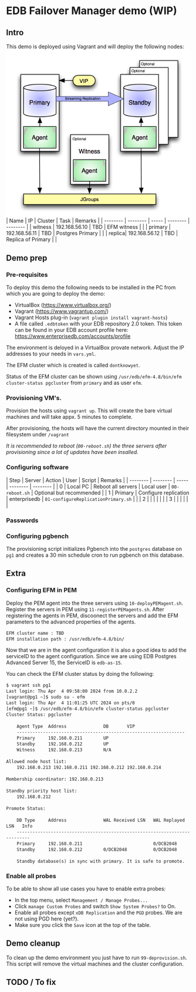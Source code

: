 # EDB Failover Manager demo (WIP)

## Intro
This demo is deployed using Vagrant and will deploy the following nodes:
![](images/arch.png)
| Name | IP | Cluster | Task | Remarks |
| -------- | -------- | ----- | -------- | -------- |
| witness | 192.168.56.10 | TBD | EFM witness |  |
| primary | 192.168.56.11 | TBD | Postgres Primary | |
| replica| 192.168.56.12 | TBD | Replica of Primary |  |

## Demo prep
### Pre-requisites
To deploy this demo the following needs to be installed in the PC from which you are going to deploy the demo:

- VirtualBox (https://www.virtualbox.org/)
- Vagrant (https://www.vagrantup.com/)
- Vagrant Hosts plug-in (`vagrant plugin install vagrant-hosts`)
- A file called `.edbtoken` with your EDB repository 2.0 token. This token can be found in your EDB account profile here: https://www.enterprisedb.com/accounts/profile

The environment is deloyed in a VirtualBox provate network. Adjust the IP addresses to your needs in `vars.yml`.

The EFM cluster which is created is called `dontknowyet`. 

Status of the EFM cluster can be shown using `/usr/edb/efm-4.8/bin/efm cluster-status pgcluster` from `primary` and as user `efm`.

### Provisioning VM's.
Provision the hosts using `vagrant up`. This will create the bare virtual machines and will take appx. 5 minutes to complete. 

After provisioning, the hosts will have the current directory mounted in their filesystem under `/vagrant`

*It is recommended to reboot (`00-reboot.sh`) the three servers after provisioning since a lot of updates have been insalled.*

### Configuring software
| Step | Server | Action | User | Script | Remarks |
| -------- | -------- | ----- | -------- | -------- |
| 0 | Local PC | Reboot all servers | Local user | `00-reboot.sh` | Optional but recommended |
| 1 | Primary | Configure replication | enterprisedb | `01-configureReplicationPrimary.sh` |  |
| 2 | | | | | |
| 3 | | | | | |

### Passwords

### Configuring pgbench
The provisioning script initializes Pgbench into the `postgres` database on `pg1` and creates a 30 min schedule cron to run pgbench on this database. 

## Extra
### Configuring EFM in PEM
Deploy the PEM agent into the three servers using `10-deployPEMagent.sh`.
Register the servers in PEM using `11-registerPEMagents.sh`.
After registering the agents in PEM, discoonect the servers and add the EFM parameters to the advanced properties of the agents. 
```
EFM cluster name : TBD
EFM installation path : /usr/edb/efm-4.8/bin/
```
Now that we are in the agent configuration it is also a good idea to add the serviceID to the agent configuration. Since we are using EDB Postgres Advanced Server 15, the ServiceID is `edb-as-15`.

You can check the EFM cluster status by doing the following:
```
$ vagrant ssh pg1
Last login: Thu Apr  4 09:58:00 2024 from 10.0.2.2
[vagrant@pg1 ~]$ sudo su - efm
Last login: Thu Apr  4 11:01:25 UTC 2024 on pts/0
[efm@pg1 ~]$ /usr/edb/efm-4.8/bin/efm cluster-status pgcluster
Cluster Status: pgcluster

	Agent Type  Address              DB       VIP
	----------------------------------------------------------------
	Primary     192.168.0.211        UP
	Standby     192.168.0.212        UP
	Witness     192.168.0.213        N/A

Allowed node host list:
	192.168.0.213 192.168.0.211 192.168.0.212 192.168.0.214

Membership coordinator: 192.168.0.213

Standby priority host list:
	192.168.0.212

Promote Status:

	DB Type     Address              WAL Received LSN   WAL Replayed LSN   Info
	---------------------------------------------------------------------------
	Primary     192.168.0.211                           0/DCB2048
	Standby     192.168.0.212        0/DCB2048          0/DCB2048

	Standby database(s) in sync with primary. It is safe to promote.
```

### Enable all probes
To be able to show all use cases you have to enable extra probes:
- In the top menu, select `Management / Manage Probes...`
- Click `manage Custom Probes` and switch `Show System Probes?` to On.
- Enable all probes except `xDB Replication` and the `PGD` probes. We are not using PGD here (yet?).
- Make sure you click the `Save` icon at the top of the table.

## Demo cleanup
To clean up the demo environment you just have to run `99-deprovision.sh`. This script will remove the virtual machines and the cluster configuration.

## TODO / To fix
